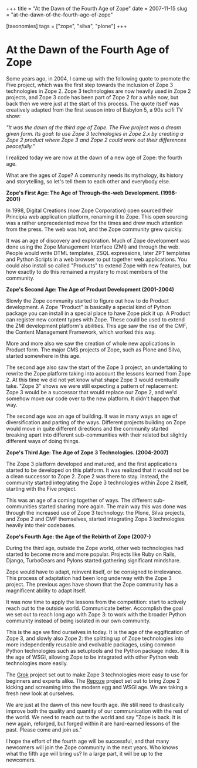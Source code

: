 +++
title = "At the Dawn of the Fourth Age of Zope"
date = 2007-11-15
slug = "at-the-dawn-of-the-fourth-age-of-zope"

[taxonomies]
tags = ["zope", "silva", "plone"]
+++

# At the Dawn of the Fourth Age of Zope

Some years ago, in 2004, I came up with the following quote to promote
the Five project, which was the first step towards the inclusion of Zope
3 technologies in Zope 2. Zope 3 technologies are now heavily used in
Zope 2 projects, and Zope 3 code has been part of Zope 2 for a while
now, but back then we were just at the start of this process. The quote
itself was creatively adapted from the first season intro of Babylon 5,
a 90s scifi TV show:

*"It was the dawn of the third age of Zope. The Five project was a dream
given form. Its goal: to use Zope 3 technologies in Zope 2.x by creating
a Zope 2 product where Zope 3 and Zope 2 could work out their
differences peacefully."*

I realized today we are now at the dawn of a new age of Zope: the fourth
age.

What are the ages of Zope? A community needs its mythology, its history
and storytelling, so let's tell them to each other and everybody else.

**Zope's First Age: The Age of Through-the-web Development.
(1998-2001)**

In 1998, Digital Creations (now Zope Corporation) open sourced their
Principia web application platform, renaming it to Zope. This open
sourcing was a rather unprecedented move for the times and drew much
attention from the press. The web was hot, and the Zope community grew
quickly.

It was an age of discovery and exploration. Much of Zope development was
done using the Zope Management Interface (ZMI) and through the web.
People would write DTML templates, ZSQL expressions, later ZPT templates
and Python Scripts in a web browser to put together web applications.
You could also install so called "Products" to extend Zope with new
features, but how exactly to do this remained a mystery to most members
of the community.

**Zope's Second Age: The Age of Product Development (2001-2004)**

Slowly the Zope community started to figure out how to do Product
development. A Zope "Product" is basically a special kind of Python
package you can install in a special place to have Zope pick it up. A
Product can register new content types with Zope. These could be used to
extend the ZMI development platform's abilities. This age saw the rise
of the CMF, the Content Management Framework, which worked this way.

More and more also we saw the creation of whole new applications in
Product form. The major CMS projects of Zope, such as Plone and Silva,
started somewhere in this age.

The second age also saw the start of the Zope 3 project, an undertaking
to rewrite the Zope platform taking into account the lessons learned
from Zope 2. At this time we did not yet know what shape Zope 3 would
eventually take. "Zope 3" shows we were still expecting a pattern of
replacement: Zope 3 would be a successor that would replace our Zope 2,
and we'd somehow move our code over to the new platform. It didn't
happen that way.

The second age was an age of building. It was in many ways an age of
diversification and parting of the ways. Different projects building on
Zope would move in quite different directions and the community started
breaking apart into different sub-communities with their related but
slightly different ways of doing things.

**Zope's Third Age: The Age of Zope 3 Technologies. (2004-2007)**

The Zope 3 platform developed and matured, and the first applications
started to be developed on this platform. It was realized that it would
not be a clean successor to Zope 2. Zope 2 was there to stay. Instead,
the community started integrating the Zope 3 technologies within Zope 2
itself, starting with the Five project.

This was an age of a coming together of ways. The different
sub-communities started sharing more again. The main way this was done
was through the increased use of Zope 3 technology: the Plone, Silva
projects, and Zope 2 and CMF themselves, started integrating Zope 3
technologies heavily into their codebases.

**Zope's Fourth Age: the Age of the Rebirth of Zope (2007-)**

During the third age, outside the Zope world, other web technologies had
started to become more and more popular. Projects like Ruby on Rails,
Django, TurboGears and Pylons started gathering significant mindshare.

Zope would have to adapt, reinvent itself, or be consigned to
irrelevance. This process of adaptation had been long underway with the
Zope 3 project. The previous ages have shown that the Zope community has
a magnificent ability to adapt itself.

It was now time to apply the lessons from the competition: start to
actively reach out to the outside world. Communicate better. Accomplish
the goal we set out to reach long ago with Zope 3: to work with the
broader Python community instead of being isolated in our own community.

This is the age we find ourselves in today. It is the age of the
eggification of Zope 3, and slowly also Zope 2: the splitting up of Zope
technologies into more independently reusable and evolvable packages,
using common Python technologies such as setuptools and the Python
package index. It is the age of WSGI, allowing Zope to be integrated
with other Python web technologies more easily.

The [Grok](http://grok.zope.org) project set out to make Zope 3
technologies more easy to use for beginners and experts alike. The
[Repoze](http://repoze.org/) project set out to bring Zope 2 kicking and
screaming into the modern egg and WSGI age. We are taking a fresh new
look at ourselves.

We are just at the dawn of this new fourth age. We still need to
drastically improve both the quality and quantity of our communication
with the rest of the world. We need to reach out to the world and say
"Zope is back. It is new again, reforged, but forged within it are
hard-earned lessons of the past. Please come and join us."

I hope the effort of the fourth age will be successful, and that many
newcomers will join the Zope community in the next years. Who knows what
the fifth age will bring us? In a large part, it will be up to the
newcomers.

